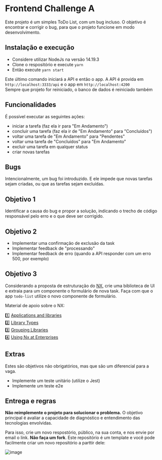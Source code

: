 # Frontend Challenge A

Este projeto é um simples ToDo List, com um bug incluso. O objetivo é encontrar e corrigir o bug, para
que o projeto funcione em modo desenvolvimento.

## Instalação e execução

- Considere utilizar NodeJs na versão 14.19.3
- Clone o respositório e execute `yarn`
- Então execute `yarn start`

Este último comando iniciará a API e então o app. A API é provida em `http://localhost:3333/api` e o app
em `http://localhost:4200`  
Sempre que projeto for reiniciado, o banco de dados é reiniciado também

## Funcionalidades

É possível executar as seguintes ações:

* iniciar a tarefa (faz ela ir para "Em Andamento")
* concluir uma tarefa (faz ela ir de "Em Andamento" para "Concluídos")
* voltar uma tarefa de "Em Andamento" para "Pendentes"
* voltar uma tarefa de "Concluídos" para "Em Andamento"
* excluir uma tarefa em qualquer status
* criar novas tarefas

## Bugs

Intencionalmente, um bug foi introduzido. E ele impede que novas tarefas sejam criadas, ou que as tarefas sejam
excluídas.

## Objetivo 1

Identificar a causa do bug e propor a solução, indicando o trecho de código responsável pelo erro e o que deve ser
corrigido.

## Objetivo 2

* Implementar uma confirmação de exclusão da task
* Implementar feedback de "processando"
* Implementar feedback de erro (quando a API responder com um erro 500, por exemplo)

## Objetivo 3

Considerando a proposta de estruturação do [NX](https://nx.dev/), crie uma biblioteca de UI e extraia para um componente o formulário de nova task. Faça com que o app `todo-list` utilize o novo componente de formulário.  
  
Material de apoio sobre o NX:

1️⃣ [Applications and libraries](https://nx.dev/more-concepts/applications-and-libraries)  
2️⃣ [Library Types](https://nx.dev/more-concepts/library-types)  
3️⃣ [Grouping Libraries](https://nx.dev/more-concepts/grouping-libraries)  
4️⃣ [Using Nx at Enterprises](https://nx.dev/more-concepts/monorepo-nx-enterprise)  

## Extras

Estes são objetivos não obrigatórios, mas que são um diferencial para a vaga.

* Implemente um teste unitário (utilize o Jest)
* Implemente um teste e2e

## Entrega e regras

**Não reimplemente o projeto para solucionar o problema.** O objetivo principal é avaliar a capacidade de diagnóstico e
entendimento das tecnologias envolvidas.
  
Para isso, crie um novo respostório, público, na sua conta, e nos envie por email o link. **Não faça um fork**. Este repositório é um template e você pode facilmente criar um novo repositório a parttir dele:

![image](https://user-images.githubusercontent.com/3875540/218765836-b4515000-ed55-4b39-8470-41bdcf6ecb93.png)

  
